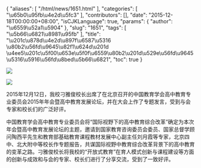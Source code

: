 {
    "aliases": [
        "/html/news/1651.html"
    ],
    "categories": [
        "\u65b0\u95fb\u4e2d\u5fc3"
    ],
    "contributors": [],
    "date": "2015-12-18T00:00:00+08:00",
    "isCJKLanguage": true,
    "params": {
        "author": "\u6559\u52a1\u5904"
    },
    "slug": "1651",
    "tags": [
        "\u5b66\u6821\u8981\u95fb"
    ],
    "title": "\u201c\u878d\u4e2d\u897f\u6587\u5316  \u80b2\u56fd\u9645\u82f1\u624d\u201d \u4ee5\u201c\u5f00\u653e\u5f0f\u6559\u80b2\u201d\u529e\u56fd\u9645\u5316\u5916\u56fd\u8bed\u5b66\u6821",
    "toc": true
}

![](https://cdn.tfls.online/mirror/full/465f9eb8502415770d4f78e306f52bd0a05c7d42.jpg)




![](https://cdn.tfls.online/mirror/full/9a4bd98e0919f73ad1c7b18f3c2e61e618fd343a.jpg)




2015年12月12日，我校刁雅俊校长出席了在北京召开的中国教育学会高中教育专业委员会2015年年会暨高中教育发展论坛，并在大会上作了专题发言，受到与会专家和校长们的广泛好评。




中国教育学会高中教育专业委员会将“国际视野下的高中教育综合改革”确定为本次年会暨高中教育发展论坛的主题，邀请到国家教育咨询委员会委员、国家总督学顾问陶西平先生和教育部基础教育课程教材发展中心副主任刘月霞等专家，北京四中、北大附中等校长作专题报告，共谋国际视野中教育综合改革背景下的高中教育的变革之路。刁雅俊校长将我校的“开放式教育”在育人模式创新与课程建设等方面的创新与成效和与会的专家、校长们进行了分享交流，受到了一致好评。


